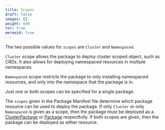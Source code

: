 ```yaml
---
title: Scopes
draft: false
images: []
weight: 600
toc: true
mermaid: true
---
```


The two possible values for `scopes` are `Cluster` and `Namespaced`.

`Cluster` scope allows the package to deploy cluster scoped object, such as CRDs. It also allows for deploying namespaced
resources in multiple namespaces.

`Namespaced` scope restricts the package to only installing namespaced resources, and only into the namespace that the
package is in.

Just one or both scopes can be specified for a single package.

The `scopes` given in the Package Manifest file determine which package resource can be used to deploy the package. If
only `Cluster` or only `Namespaced` is given as a scope, then the package must be deployed as a
[ClusterPackage](/docs/getting_started/api-reference#clusterpackage) or
[Package](/docs/getting_started/api-reference#package) respectfully. If both scopes are given, then the package can
be deployed as either resource.
